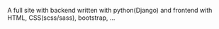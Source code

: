 A full site with backend written with python(Django)
and frontend with HTML, CSS(scss/sass), bootstrap, ...
